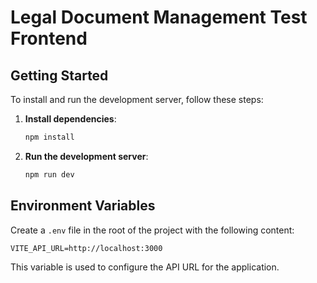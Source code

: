 # Legal Document Management Test Frontend

## Getting Started

To install and run the development server, follow these steps:

1. **Install dependencies**:
   ```bash
   npm install
   ```
2. **Run the development server**:
   ```bash
   npm run dev
   ```

## Environment Variables

Create a `.env` file in the root of the project with the following content:
```env
VITE_API_URL=http://localhost:3000
```
This variable is used to configure the API URL for the application.
